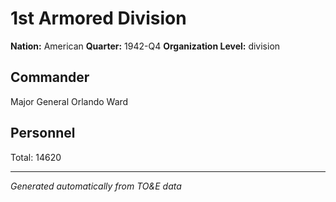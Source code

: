 # 1st Armored Division

**Nation:** American
**Quarter:** 1942-Q4
**Organization Level:** division

## Commander

Major General Orlando Ward

## Personnel

Total: 14620

---
*Generated automatically from TO&E data*
